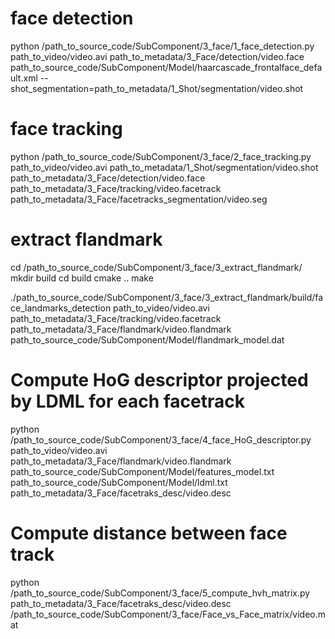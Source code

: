 
# face detection

python /path_to_source_code/SubComponent/3_face/1_face_detection.py path_to_video/video.avi path_to_metadata/3_Face/detection/video.face path_to_source_code/SubComponent/Model/haarcascade_frontalface_default.xml --shot_segmentation=path_to_metadata/1_Shot/segmentation/video.shot

# face tracking

python /path_to_source_code/SubComponent/3_face/2_face_tracking.py path_to_video/video.avi path_to_metadata/1_Shot/segmentation/video.shot  path_to_metadata/3_Face/detection/video.face path_to_metadata/3_Face/tracking/video.facetrack path_to_metadata/3_Face/facetracks_segmentation/video.seg

# extract flandmark

cd /path_to_source_code/SubComponent/3_face/3_extract_flandmark/
mkdir build
cd build
cmake ..
make 

./path_to_source_code/SubComponent/3_face/3_extract_flandmark/build/face_landmarks_detection path_to_video/video.avi path_to_metadata/3_Face/tracking/video.facetrack path_to_metadata/3_Face/flandmark/video.flandmark path_to_source_code/SubComponent/Model/flandmark_model.dat

# Compute HoG descriptor projected by LDML for each facetrack

python /path_to_source_code/SubComponent/3_face/4_face_HoG_descriptor.py path_to_video/video.avi path_to_metadata/3_Face/flandmark/video.flandmark path_to_source_code/SubComponent/Model/features_model.txt path_to_source_code/SubComponent/Model/ldml.txt path_to_metadata/3_Face/facetraks_desc/video.desc

# Compute distance between face track

python /path_to_source_code/SubComponent/3_face/5_compute_hvh_matrix.py  path_to_metadata/3_Face/facetraks_desc/video.desc /path_to_source_code/SubComponent/3_face/Face_vs_Face_matrix/video.mat
